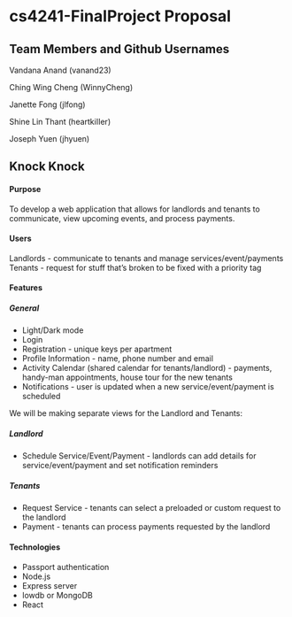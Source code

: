 # cs4241-FinalProject Proposal

## Team Members and Github Usernames
Vandana Anand (vanand23)

Ching Wing Cheng (WinnyCheng)

Janette Fong (jlfong)

Shine Lin Thant (heartkiIIer)

Joseph Yuen (jhyuen)


## Knock Knock

#### Purpose
To develop a web application that allows for landlords and tenants to communicate, view upcoming events, and process payments. 

#### Users
Landlords - communicate to tenants and manage services/event/payments
Tenants - request for stuff that’s broken to be fixed with a priority tag 

#### Features

##### General

- Light/Dark mode
- Login 
- Registration - unique keys per apartment
- Profile Information - name, phone number and email
- Activity Calendar (shared calendar for tenants/landlord) - payments, handy-man appointments, house tour for the new tenants
- Notifications - user is updated when a new service/event/payment is scheduled

We will be making separate views for the Landlord and Tenants:

##### Landlord
- Schedule Service/Event/Payment -  landlords can add details for service/event/payment and set notification reminders

##### Tenants
- Request Service - tenants can select a preloaded or custom request to the landlord
- Payment - tenants can process payments requested by the landlord

#### Technologies
- Passport authentication
- Node.js
- Express server
- lowdb or MongoDB
- React